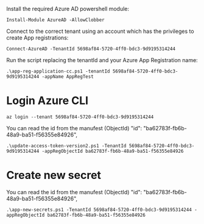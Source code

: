 
Install the required Azure AD powershell module:

```
Install-Module AzureAD -AllowClobber
```

Connect to the correct tenant using an account which has the privileges to create App registrations:

```
Connect-AzureAD -TenantId 5698af84-5720-4ff0-bdc3-9d9195314244
```

Run the script replacing the tenantId and your Azure App Registration name:

```
.\app-reg-application-cc.ps1 -tenantId 5698af84-5720-4ff0-bdc3-9d9195314244 -appName AppRegTest
```

# Login Azure CLI 

```
az login --tenant 5698af84-5720-4ff0-bdc3-9d9195314244
```

You can read the id from the manufest (ObjectId) "id": "ba62783f-fb6b-48a9-ba51-f56355e84926",

```
.\update-access-token-version2.ps1 -TenantId 5698af84-5720-4ff0-bdc3-9d9195314244 -appRegObjectId ba62783f-fb6b-48a9-ba51-f56355e84926
```


# Create new secret

You can read the id from the manufest (ObjectId) "id": "ba62783f-fb6b-48a9-ba51-f56355e84926",

```
.\app-new-secrets.ps1 -TenantId 5698af84-5720-4ff0-bdc3-9d9195314244 -appRegObjectId ba62783f-fb6b-48a9-ba51-f56355e84926
```
